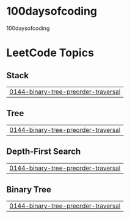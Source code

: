 # 100daysofcoding
100daysofcoding

<!---LeetCode Topics Start-->
# LeetCode Topics
## Stack
|  |
| ------- |
| [0144-binary-tree-preorder-traversal](https://github.com/saswatisamal/100daysofcoding/tree/master/0144-binary-tree-preorder-traversal) |
## Tree
|  |
| ------- |
| [0144-binary-tree-preorder-traversal](https://github.com/saswatisamal/100daysofcoding/tree/master/0144-binary-tree-preorder-traversal) |
## Depth-First Search
|  |
| ------- |
| [0144-binary-tree-preorder-traversal](https://github.com/saswatisamal/100daysofcoding/tree/master/0144-binary-tree-preorder-traversal) |
## Binary Tree
|  |
| ------- |
| [0144-binary-tree-preorder-traversal](https://github.com/saswatisamal/100daysofcoding/tree/master/0144-binary-tree-preorder-traversal) |
<!---LeetCode Topics End-->